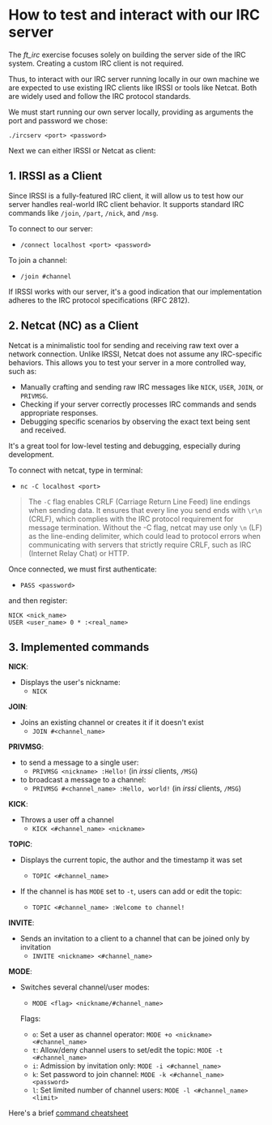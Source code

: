 # How to test and interact with our IRC server
The *ft_irc* exercise focuses solely on building the server side of the IRC system. Creating a custom IRC client is not required.

Thus, to interact with our IRC server running locally in our own machine we are expected to use existing IRC clients like IRSSI or tools like Netcat. Both are widely used and follow the IRC protocol standards.

We must start running our own server locally, providing as arguments the port and password we chose:

`./ircserv <port> <password>`

Next we can either IRSSI or Netcat as client:

## 1. IRSSI as a Client
Since IRSSI is a fully-featured IRC client, it will allow us to test how our server handles real-world IRC client behavior. It supports standard IRC commands like `/join`, `/part`, `/nick`, and `/msg`.

To connect to our server:

- `/connect localhost <port> <password>`

To join a channel:

- `/join #channel`

If IRSSI works with our server, it's a good indication that our implementation adheres to the IRC protocol specifications (RFC 2812).

## 2. Netcat (NC) as a Client
Netcat is a minimalistic tool for sending and receiving raw text over a network connection. Unlike IRSSI, Netcat does not assume any IRC-specific behaviors. This allows you to test your server in a more controlled way, such as:

- Manually crafting and sending raw IRC messages like `NICK`, `USER`, `JOIN`, or `PRIVMSG`.
- Checking if your server correctly processes IRC commands and sends appropriate responses.
- Debugging specific scenarios by observing the exact text being sent and received.

It's a great tool for low-level testing and debugging, especially during development.

To connect with netcat, type in terminal:

- `nc -C localhost <port>`

> The `-C` flag enables CRLF (Carriage Return Line Feed) line endings when sending data.
> It ensures that every line you send ends with `\r\n` (CRLF), which complies with the IRC protocol requirement for message termination.
> Without the -C flag, netcat may use only `\n` (LF) as the line-ending delimiter, which could lead to protocol errors when communicating with servers that strictly require CRLF, such as IRC (Internet Relay Chat) or HTTP.

Once connected, we must first authenticate:

- `PASS <password>`

and then register:

```
NICK <nick_name>
USER <user_name> 0 * :<real_name>
```

## 3. Implemented commands

**NICK**:

- Displays the user's nickname:
	- `NICK`

**JOIN**:

- Joins an existing channel or creates it if it doesn't exist
	- `JOIN #<channel_name>`

**PRIVMSG**:

- to send a message to a single user:
	+ `PRIVMSG <nickname> :Hello!` (in _irssi_ clients, `/MSG`)
- to broadcast a message to a channel: 
	+ `PRIVMSG #<channel_name> :Hello, world!` (in _irssi_ clients, `/MSG`)

**KICK**:

- Throws a user off a channel
	+ `KICK <#channel_name> <nickname>`

**TOPIC**:

- Displays the current topic, the author and the timestamp it was set
	+ `TOPIC <#channel_name>`

- If the channel is has `MODE` set to `-t`, users can add or edit the topic:
	+ `TOPIC <#channel_name> :Welcome to channel!`

**INVITE**:

- Sends an invitation to a client to a channel that can be joined only by invitation
	+ `INVITE <nickname> <#channel_name>`

**MODE**:

- Switches several channel/user modes:
	+ `MODE <flag> <nickname/#channel_name>`

	Flags:
	+ `o`: Set a user as channel operator: `MODE +o <nickname> <#channel_name>`
	+ `t`: Allow/deny channel users to set/edit the topic: `MODE -t <#channel_name>`
	+ `i`: Admission by invitation only: `MODE -i <#channel_name>`
	+ `k`: Set password to join channel: `MODE -k <#channel_name> <password>`
	+ `l`: Set limited number of channel users: `MODE -l <#channel_name> <limit>`

Here's a brief [command cheatsheet](#https://dl.icdst.org/pdfs/files3/01a99ce6eac6a0c1b18303941c088446.pdf)
